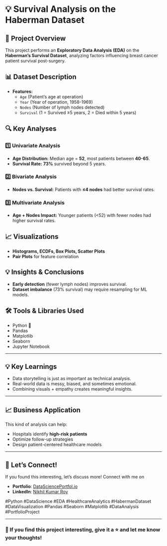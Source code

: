 # 💡 Survival Analysis on the Haberman Dataset

## **📌 Project Overview**  
This project performs an **Exploratory Data Analysis (EDA)** on the **Haberman’s Survival Dataset**, analyzing factors influencing breast cancer patient survival post-surgery.  

## **📊 Dataset Description**  
- **Features:**  
  - `Age` (Patient’s age at operation)  
  - `Year` (Year of operation, 1958-1969)  
  - `Nodes` (Number of lymph nodes detected)  
  - `Survival` (1 = Survived ≥5 years, 2 = Died within 5 years)  

## **🔍 Key Analyses**  
### **1️⃣ Univariate Analysis**  
- **Age Distribution:** Median age = **52**, most patients between **40-65**.  
- **Survival Rate:** **73%** survived beyond 5 years.  

### **2️⃣ Bivariate Analysis**  
- **Nodes vs. Survival:** Patients with **≤4 nodes** had better survival rates.  

### **3️⃣ Multivariate Analysis**  
- **Age + Nodes Impact:** Younger patients (<52) with fewer nodes had higher survival rates.  

## **📈 Visualizations**  
- **Histograms, ECDFs, Box Plots, Scatter Plots**  
- **Pair Plots** for feature correlation  

## **💡 Insights & Conclusions**  
- **Early detection** (fewer lymph nodes) improves survival.  
- **Dataset imbalance** (73% survival) may require resampling for ML models.  

## 🛠️ Tools & Libraries Used

- Python 🐍
- Pandas
- Matplotlib
- Seaborn
- Jupyter Notebook

---

## 💡 Key Learnings

- Data storytelling is just as important as technical analysis.
- Real-world data is messy, biased, and sometimes emotional.
- Combining visuals + empathy creates meaningful insights.

---

## 📈 Business Application

This kind of analysis can help:
- Hospitals identify **high-risk patients**
- Optimize follow-up strategies
- Design patient-centered healthcare models

---

## 🔗 **Let’s Connect!**  
If you found this interesting, let’s discuss more! Connect with me on
- **Portfolio**: [DataSciencePortfol.io](https://www.datascienceportfol.io/nikhilroy744)  
- **LinkedIn**: [Nikhil Kumar Roy](https://www.linkedin.com/in/nikhil-kumar-roy/)    

#Python #DataScience #EDA #HealthcareAnalytics #HabermanDataset #DataVisualization #Pandas #Seaborn #Matplotlib #DataAnalysis #PortfolioProject 

---

### 🌟 If you find this project interesting, give it a ⭐ and let me know your thoughts!  
